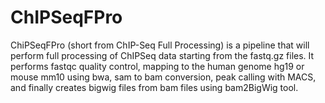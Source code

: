 # ChIPSeqFPro

ChiPSeqFPro (short from ChIP-Seq Full Processing) is a pipeline that will perform full processing of ChIPSeq data starting from the fastq.gz files. It performs fastqc quality control, mapping to the human genome hg19 or mouse mm10 using bwa, sam to bam conversion, peak calling with MACS, and finally creates bigwig files from bam files using bam2BigWig tool.

